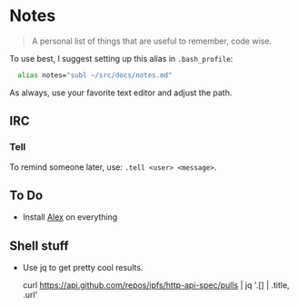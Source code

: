 # Notes
> A personal list of things that are useful to remember, code wise.

To use best, I suggest setting up this alias in `.bash_profile`:

```sh
  alias notes="subl ~/src/docs/notes.md"
```

As always, use your favorite text editor and adjust the path.

## IRC

### Tell
To remind someone later, use: `.tell <user> <message>`.

## To Do

- Install [Alex]() on everything

## Shell stuff

- Use jq to get pretty cool results.

    curl https://api.github.com/repos/ipfs/http-api-spec/pulls | jq '.[] | .title, .url'